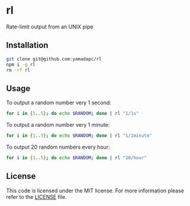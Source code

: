 # rl
Rate-limit output from an UNIX pipe

## Installation
```bash
git clone git@github.com:yamadapc/rl
npm i -g rl
rm -rf rl
```

## Usage
To output a random number very 1 second:
```bash
for i in {1..5}; do echo $RANDOM; done | rl "1/1s"
```

To output a random number very 1 minute:
```bash
for i in {1..5}; do echo $RANDOM; done | rl "1/1minute"
```

To output 20 random numbers every hour:
```bash
for i in {1..5}; do echo $RANDOM; done | rl "20/hour"
```

## License
This code is licensed under the MIT license. For more information please refer
to the [LICENSE](/LICENSE) file.
